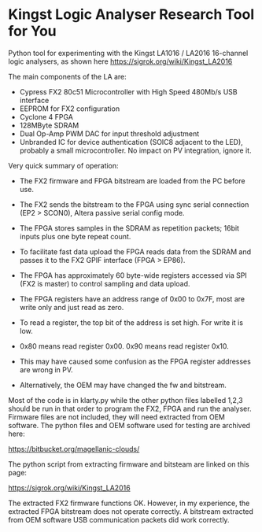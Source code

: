 # Kingst Logic Analyser Research Tool for You

Python tool for experimenting with the Kingst LA1016 / LA2016 16-channel logic analysers, as shown here https://sigrok.org/wiki/Kingst_LA2016

The main components of the LA are:

- Cypress FX2 80c51 Microcontroller with High Speed 480Mb/s USB interface
- EEPROM for FX2 configuration
- Cyclone 4 FPGA
- 128MByte SDRAM
- Dual Op-Amp PWM DAC for input threshold adjustment
- Unbranded IC for device authentication (SOIC8 adjacent to the LED), probably a small microcontroller. No impact on PV integration, ignore it.

Very quick summary of operation:

- The FX2 firmware and FPGA bitstream are loaded from the PC before use.
- The FX2 sends the bitstream to the FPGA using sync serial connection (EP2 > SCON0), Altera passive serial config mode.
- The FPGA stores samples in the SDRAM as repetition packets; 16bit inputs plus one byte repeat count.
- To facilitate fast data upload the FPGA reads data from the SDRAM and passes it to the FX2 GPIF interface (FPGA > EP86).

- The FPGA has approximately 60 byte-wide registers accessed via SPI (FX2 is master) to control sampling and data upload.
- The FPGA registers have an address range of 0x00 to 0x7F, most are write only and just read as zero.
- To read a register, the top bit of the address is set high. For write it is low.
- 0x80 means read register 0x00. 0x90 means read register 0x10.
- This may have caused some confusion as the FPGA register addresses are wrong in PV.
- Alternatively, the OEM may have changed the fw and bitstream.

Most of the code is in klarty.py while the other python files labelled 1,2,3 should be run
in that order to program the FX2, FPGA and run the analyser.
Firmware files are not included, they will need extracted from OEM software.
The python files and OEM software used for testing are archived here:

https://bitbucket.org/magellanic-clouds/

The python script from extracting firmware and bitsteam are linked on this page:

https://sigrok.org/wiki/Kingst_LA2016

The extracted FX2 firmware functions OK.
However, in my experience, the extracted FPGA bitstream does not operate correctly.
A bitstream extracted from OEM software USB communication packets did work correctly.